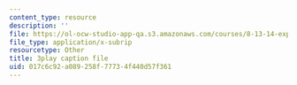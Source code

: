 ```yaml
---
content_type: resource
description: ''
file: https://ol-ocw-studio-app-qa.s3.amazonaws.com/courses/8-13-14-experimental-physics-i-ii-junior-lab-fall-2016-spring-2017/017c6c92a089258f77734f440d57f361_RzbWSnb3kHs.srt
file_type: application/x-subrip
resourcetype: Other
title: 3play caption file
uid: 017c6c92-a089-258f-7773-4f440d57f361
---
```

